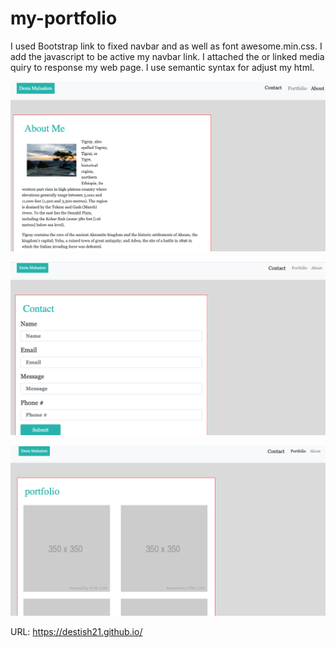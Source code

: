 # my-portfolio

I used Bootstrap link to fixed navbar and as well as font awesome.min.css.
I add the javascript to be active my navbar link.
I attached the or linked media quiry to response my web page.
I use semantic syntax for adjust my html.

![my-portfolio](AboutMe.png)

![my-portfolio](Contact.png)

![my-portfolio](Portfolio.png)

URL: https://destish21.github.io/
